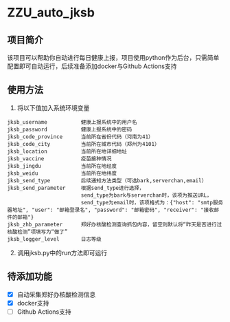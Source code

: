 # ZZU_auto_jksb


## 项目简介

该项目可以帮助你自动进行每日健康上报，项目使用python作为后台，只需简单配置即可自动运行，后续准备添加docker与Github Actions支持

## 使用方法
1. 将以下值加入系统环境变量
```
jksb_username           健康上报系统中的用户名
jksb_password           健康上报系统中的密码
jksb_code_province      当前所在省份代码（河南为41）
jksb_code_city          当前所在城市代码（郑州为4101）
jksb_location           当前所在地详细地址
jksb_vaccine            疫苗接种情况
jksb_jingdu             当前所在地经度
jksb_weidu              当前所在地纬度
jksb_send_type          后续通知方法类型（可选bark,serverchan,email）
jksb_send_parameter     根据send_type进行选择，
                        send_type为bark与serverchan时，该项为推送URL，
                        send_type为email时，该项格式为：{"host": "smtp服务器地址", "user": "邮箱登录名", "password": "邮箱密码", "receiver": "接收邮件的邮箱"}
jksb_zhb_parameter      郑好办核酸检测查询抓包内容，留空则默认将“昨天是否进行过核酸检测”项填写为“做了”
jksb_logger_level       日志等级
```
2. 调用jksb.py中的run方法即可运行

## 待添加功能
- [x] 自动采集郑好办核酸检测信息
- [x] docker支持
- [ ] Github Actions支持